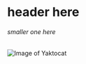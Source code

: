 # header here
###### smaller one here
![Image of Yaktocat](https://octodex.github.com/images/yaktocat.png)
